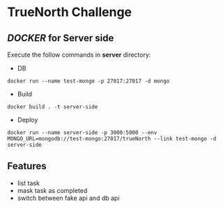# TrueNorth Challenge
## _DOCKER_ for Server side
Execute the follow commands in **server** directory:

- DB
```
docker run --name test-mongo -p 27017:27017 -d mongo
```

- Build
```
docker build . -t server-side
```
- Deploy
```
docker run --name server-side -p 3000:5000 --env MONGO_URL=mongodb://test-mongo:27017/trueNorth --link test-mongo -d server-side
```

## Features

- list task
- mask task as completed
- switch between fake api and db api
